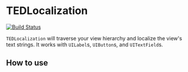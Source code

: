 TEDLocalization
===============

[![Build Status](https://travis-ci.org/technology-ebay-de/TEDLocalization.png?branch=master)](https://travis-ci.org/technology-ebay-de/TEDLocalization)

`TEDLocalization` will traverse your view hierarchy and localize the view's text strings. It works with `UILabel`s, `UIButton`s, and `UITextField`s. 

## How to use



